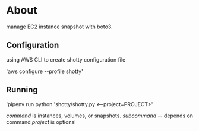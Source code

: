 # About
manage EC2 instance snapshot with boto3.

## Configuration
using AWS CLI to create shotty configuration file

'aws configure --profile shotty'

## Running

'pipenv run python 'shotty/shotty.py <command>
<subcommand> <--project=PROJECT>'

*command* is instances, volumes, or snapshots.
*subcommand* -- depends on command
*project* is optional
